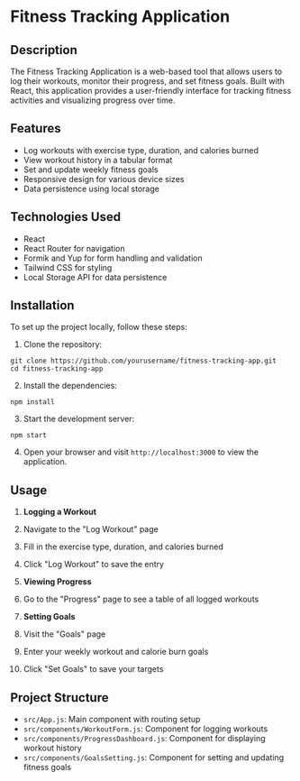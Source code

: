# Fitness Tracking Application

## Description

The Fitness Tracking Application is a web-based tool that allows users to log their workouts, monitor their progress, and set fitness goals. Built with React, this application provides a user-friendly interface for tracking fitness activities and visualizing progress over time.

## Features

- Log workouts with exercise type, duration, and calories burned
- View workout history in a tabular format
- Set and update weekly fitness goals
- Responsive design for various device sizes
- Data persistence using local storage


## Technologies Used

- React
- React Router for navigation
- Formik and Yup for form handling and validation
- Tailwind CSS for styling
- Local Storage API for data persistence


## Installation

To set up the project locally, follow these steps:

1. Clone the repository:

```plaintext
git clone https://github.com/yourusername/fitness-tracking-app.git
cd fitness-tracking-app
```


2. Install the dependencies:

```plaintext
npm install
```


3. Start the development server:

```plaintext
npm start
```


4. Open your browser and visit `http://localhost:3000` to view the application.


## Usage

1. **Logging a Workout**

1. Navigate to the "Log Workout" page
2. Fill in the exercise type, duration, and calories burned
3. Click "Log Workout" to save the entry



2. **Viewing Progress**

1. Go to the "Progress" page to see a table of all logged workouts



3. **Setting Goals**

1. Visit the "Goals" page
2. Enter your weekly workout and calorie burn goals
3. Click "Set Goals" to save your targets





## Project Structure

- `src/App.js`: Main component with routing setup
- `src/components/WorkoutForm.js`: Component for logging workouts
- `src/components/ProgressDashboard.js`: Component for displaying workout history
- `src/components/GoalsSetting.js`: Component for setting and updating fitness goals
